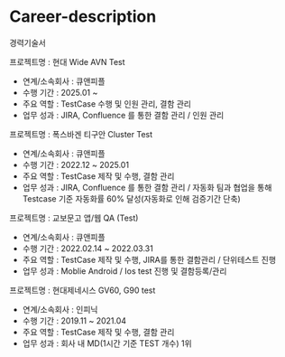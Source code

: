 # Career-description

경력기술서

프로젝트명 : 현대 Wide AVN Test
- 연계/소속회사 : 큐앤피플
- 수행 기간 : 2025.01 ~
- 주요 역할 : TestCase 수행 및 인원 관리, 결함 관리
- 업무 성과 : JIRA, Confluence 를 통한 결함 관리 / 인원 관리



프로젝트명 : 폭스바겐 티구안 Cluster Test
- 연계/소속회사 : 큐앤피플
- 수행 기간 : 2022.12 ~ 2025.01
- 주요 역할 : TestCase 제작 및 수행, 결함 관리
- 업무 성과 : JIRA, Confluence 를 통한 결함 관리 / 자동화 팀과 협업을 통해 Testcase 기준 자동화률 60% 달성(자동화로 인해 검증기간 단축)



프로젝트명 : 교보문고 앱/웹 QA (Test)
- 연계/소속회사 : 큐앤피플
- 수행 기간 : 2022.02.14 ~ 2022.03.31
- 주요 역할 : TestCase 제작 및 수행, JIRA를 통한 결함관리 / 단위테스트 진행
- 업무 성과 : Moblie Android / Ios test 진행 및 결함등록/관리



프로젝트명 : 현대제네시스 GV60, G90 test
- 연계/소속회사 : 인피닉
- 수행 기간 : 2019.11 ~ 2021.04
- 주요 역할 : TestCase 제작 및 수행, 결함 관리
- 업무 성과 : 회사 내 MD(1시간 기준 TEST 개수) 1위


